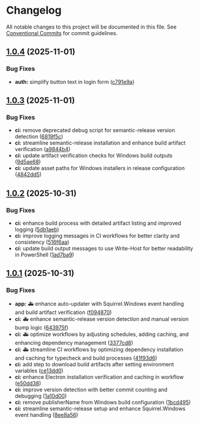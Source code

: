 # Changelog

All notable changes to this project will be documented in this file. See [Conventional Commits](https://conventionalcommits.org) for commit guidelines.

## [1.0.4](https://github.com/Sam231221/AuraSwift/compare/v1.0.3...v1.0.4) (2025-11-01)


### Bug Fixes

* **auth:** simplify button text in login form ([c791e9a](https://github.com/Sam231221/AuraSwift/commit/c791e9aa054922b1dcdbfb579219dbc842b3bf56))

## [1.0.3](https://github.com/Sam231221/AuraSwift/compare/v1.0.2...v1.0.3) (2025-11-01)


### Bug Fixes

* **ci:** remove deprecated debug script for semantic-release version detection ([6819f5c](https://github.com/Sam231221/AuraSwift/commit/6819f5c5a13969f9ec72f2cc65fb4379eda0c5f7))
* **ci:** streamline semantic-release installation and enhance build artifact verification ([a9844b4](https://github.com/Sam231221/AuraSwift/commit/a9844b45fa45d2edb8d16852251467abfa04f5cf))
* **ci:** update artifact verification checks for Windows build outputs ([9d5ae68](https://github.com/Sam231221/AuraSwift/commit/9d5ae68c714798d3ab6639f9ec17ec342e56ac26))
* **ci:** update asset paths for Windows installers in release configuration ([4842dd5](https://github.com/Sam231221/AuraSwift/commit/4842dd555bc862769fc0fbd21dfd24cde11b6378))

## [1.0.2](https://github.com/Sam231221/AuraSwift/compare/v1.0.1...v1.0.2) (2025-10-31)


### Bug Fixes

* **ci:** enhance build process with detailed artifact listing and improved logging ([5db1aeb](https://github.com/Sam231221/AuraSwift/commit/5db1aeb8d27b39bd71aca16a1fdcdc5c9b5c9243))
* **ci:** improve logging messages in CI workflows for better clarity and consistency ([516f6aa](https://github.com/Sam231221/AuraSwift/commit/516f6aa188cb2e9379e31d997cd6d92fa7c01637))
* **ci:** update build output messages to use Write-Host for better readability in PowerShell ([1ad7ba9](https://github.com/Sam231221/AuraSwift/commit/1ad7ba930e19d14e4d19aebdeb3ebd4fb71c3c0d))

## [1.0.1](https://github.com/Sam231221/AuraSwift/compare/v1.0.0...v1.0.1) (2025-10-31)


### Bug Fixes

* **app:** 🚑 enhance auto-updater with Squirrel.Windows event handling and build artifact verification ([f094870](https://github.com/Sam231221/AuraSwift/commit/f09487097b40dc8a9faa8c5b44f772635f52b640))
* **ci:** 🚑 enhance semantic-release version detection and manual version bump logic ([643975f](https://github.com/Sam231221/AuraSwift/commit/643975fa5307dcf19c24b01128c9392bc5121d78))
* **ci:** 🚑 optimize workflows by adjusting schedules, adding caching, and enhancing dependency management ([3377cd8](https://github.com/Sam231221/AuraSwift/commit/3377cd8dc9990cd16f31aafe1310ec7bd5db4a4f))
* **ci:** 🚑 streamline CI workflows by optimizing dependency installation and caching for typecheck and build processes ([41f93d6](https://github.com/Sam231221/AuraSwift/commit/41f93d690d8f26d2241e34de42cd3d2ee26a17f0))
* **ci:** add step to download build artifacts after setting environment variables ([ce13dd0](https://github.com/Sam231221/AuraSwift/commit/ce13dd0c05b5c559aff8c492c21f01956c80056f))
* **ci:** enhance Electron installation verification and caching in workflow ([e50dd38](https://github.com/Sam231221/AuraSwift/commit/e50dd38bd49278b047a7a108263236a98be93ec5))
* **ci:** improve version detection with better commit counting and debugging ([1a10d00](https://github.com/Sam231221/AuraSwift/commit/1a10d006287ec4de3e848d102ec852248b9bce9e))
* **ci:** remove publisherName from Windows build configuration ([1bcd495](https://github.com/Sam231221/AuraSwift/commit/1bcd495728f5781f7b662a42b5351b9cf0545f08))
* **ci:** streamline semantic-release setup and enhance Squirrel.Windows event handling ([8ee8a56](https://github.com/Sam231221/AuraSwift/commit/8ee8a565ebf5fc9ba26bd0c35d1b1dec4fcd729a))
